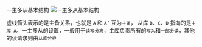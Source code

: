 一主多从基本结构
![一主多从基本结构](https://github.com/kareTauren/pratice/blob/master/mysql/%E7%90%86%E8%AE%BA/img/1mastermoreslave.png)

虚线箭头表示的是主备关系，也就是 `A` 和 `A’` 互为`主备`， 从库 `B`、`C`、`D` 指向的是`主库 A`。一主多从的设置，一般用于`读写分离`，主库负责所有的`写入`和`一部分读`，其他的读请求则由`从库分担`
